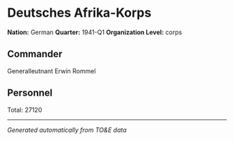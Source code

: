 # Deutsches Afrika-Korps

**Nation:** German
**Quarter:** 1941-Q1
**Organization Level:** corps

## Commander

Generalleutnant Erwin Rommel

## Personnel

Total: 27120

---
*Generated automatically from TO&E data*
